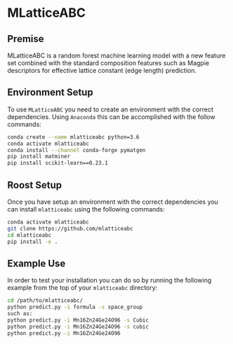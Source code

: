 # MLatticeABC


## Premise

MLatticeABC is a random forest machine learning model with a new feature set combined with the standard composition features such as Magpie descriptors for effective lattice constant (edge length) prediction. 

## Environment Setup

To use `MLatticeABC` you need to create an environment with the correct dependencies. Using `Anaconda` this can be accomplished with the follow commands:

```bash
conda create --name mlatticeabc python=3.6
conda activate mlatticeabc
conda install --channel conda-forge pymatgen
pip install matminer
pip install scikit-learn==0.23.1
```

## Roost Setup

Once you have setup an environment with the correct dependencies you can install `mlatticeabc` using the following commands:

```bash
conda activate mlatticeabc
git clone https://github.com/mlatticeabc
cd mlatticeabc
pip install -e .
```

## Example Use

In order to test your installation you can do so by running the following example from the top of your `mlatticeabc` directory:

```sh
cd /path/to/mlatticeabc/
python predict.py -i formula -s space_group
such as:
python predict.py -i Mn16Zn24Ge24O96 -s Cubic
python predict.py -i Mn16Zn24Ge24O96 -s cubic
python predict.py -i Mn16Zn24Ge24O96
```
